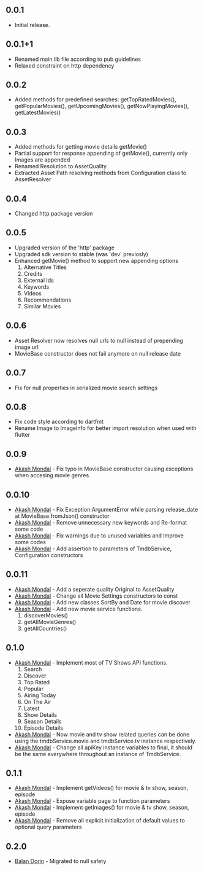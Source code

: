 ## 0.0.1

* Initial release.

## 0.0.1+1

* Renamed main lib file according to pub guidelines
* Relaxed constraint on http dependency

## 0.0.2
* Added methods for predefined searches: getTopRatedMovies(), getPopularMovies(), getUpcomingMovies(), getNowPlayingMovies(), getLatestMovies()

## 0.0.3

* Added methods for getting movie details getMovie() 
* Partial support for response appending of getMovie(), currently only Images are appended 
* Renamed Resolution to AssetQuality
* Extracted Asset Path resolving methods from Configuration class to AssetResolver

## 0.0.4

* Changed http package version 

## 0.0.5

* Upgraded version of the 'http' package
* Upgraded sdk version to stable (was 'dev' previosly)
* Enhanced getMovie() method to support new appending options
    1. Alternative Titles
    2. Credits
    3. External Ids
    4. Keywords
    5. Videos
    6. Recommendations
    7. Similar Movies

## 0.0.6

* Asset Resolver now resolves null urls to null instead of prepending image url
* MovieBase constructor does not fail anymore on null release date

## 0.0.7

* Fix for null properties in serialized movie search settings

## 0.0.8

* Fix code style according to dartfmt
* Rename Image to ImageInfo for better import resolution when used with flutter

## 0.0.9

* [Akash Mondal](https://github.com/Akash98Sky) - Fix typo in MovieBase constructor causing exceptions when accesing movie genres

## 0.0.10

* [Akash Mondal](https://github.com/Akash98Sky) - Fix Exception:ArgumentError while parsing release_date at MovieBase.fromJson() constructor
* [Akash Mondal](https://github.com/Akash98Sky) - Remove unnecessary new keywords and Re-format some code
* [Akash Mondal](https://github.com/Akash98Sky) - Fix warnings due to unused variables and Improve some codes
* [Akash Mondal](https://github.com/Akash98Sky) - Add assertion to parameters of TmdbService, Configuration constructors

## 0.0.11

* [Akash Mondal](https://github.com/Akash98Sky) - Add a seperate quality Original to AssetQuality
* [Akash Mondal](https://github.com/Akash98Sky) - Change all Movie Settings constructors to const
* [Akash Mondal](https://github.com/Akash98Sky) - Add new classes SortBy and Date for movie discover
* [Akash Mondal](https://github.com/Akash98Sky) - Add new movie service functions.
    1. discoverMovies()
    2. getAllMovieGenres()
    3. getAllCountries()

## 0.1.0

* [Akash Mondal](https://github.com/Akash98Sky) - Implement most of TV Shows API functions.
    1. Search
    2. Discover
    3. Top Rated
    4. Popular
    5. Airing Today
    6. On The Air
    7. Latest
    8. Show Details
    9. Season Details
    10. Episode Details
* [Akash Mondal](https://github.com/Akash98Sky) - Now movie and tv show related queries can be done using the tmdbService.movie and tmdbService.tv instance respectively.
* [Akash Mondal](https://github.com/Akash98Sky) - Change all apiKey instance variables to final, it should be the same everywhere throughout an instance of TmdbService.

## 0.1.1

* [Akash Mondal](https://github.com/Akash98Sky) - Implement getVideos() for movie & tv show, season, episode
* [Akash Mondal](https://github.com/Akash98Sky) - Expose variable page to function parameters
* [Akash Mondal](https://github.com/Akash98Sky) - Implement getImages() for movie & tv show, season, episode
* [Akash Mondal](https://github.com/Akash98Sky) - Remove all explicit initialization of default values to optional query parameters


## 0.2.0

* [Balan Dorin](https://github.com/gxsham) - Migrated to null safety